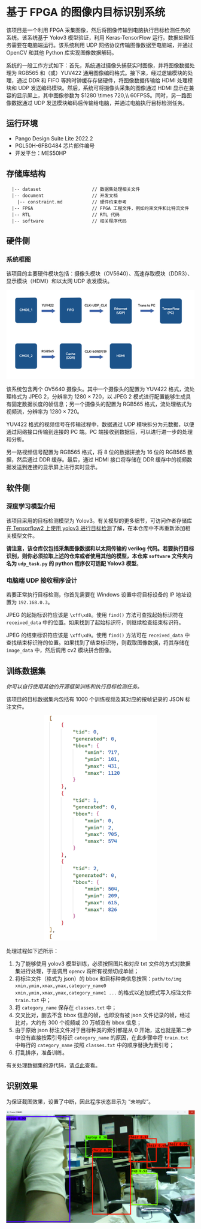 # 基于 FPGA 的图像内目标识别系统

该项目是一个利用 FPGA 采集图像，然后将图像传输到电脑执行目标检测任务的系统。该系统基于 Yolov3 模型验证，利用 Keras-TensorFlow 运行。数据处理任务需要在电脑端运行。该系统利用 UDP 网络协议传输图像数据至电脑端，并通过 OpenCV 和其他 Python 库实现图像数据解码。

系统的一般工作方式如下：首先，系统通过摄像头捕获实时图像，并将图像数据处理为 RGB565 和（或）YUV422 通用图像编码格式。接下来，经过逻辑模块的处理，通过 DDR 和 FIFO 等跨时钟缓存存储硬件，将图像数据传输给 HDMI 处理模块和 UDP 发送编码模块。然后，系统可将摄像头采集的图像通过 HDMI 显示在兼容的显示屏上，其中图像参数为 $1280 \times 720,\\ 60FPS$。同时，另一路图像数据通过 UDP 发送模块编码后传输给电脑，并通过电脑执行目标检测任务。

## 运行环境

  * Pango Design Suite Lite 2022.2
  * PGL50H-6FBG484 芯片部件编号
  * 开发平台：MES50HP

## 存储库结构

```
  |-- dataset                   // 数据集处理相关文件
  |-- document                  // 开发文档
    |-- constraint.md           // 硬件约束参考
  |-- FPGA                      // FPGA 工程文件，例如约束文件和比特流文件
  |-- RTL                       // RTL 代码
  |-- software                  // 相关程序代码
```

## 硬件侧
### 系统框图

该项目的主要硬件模块包括：摄像头模块（OV5640）、高速存取模块（DDR3）、显示模块（HDMI）和以太网 UDP 收发模块。

<div align = 'center'><img src = './document\pic\图片1.png' width='600'></div>

该系统包含两个 OV5640 摄像头。其中一个摄像头的配置为 YUV422 格式，流处理格式为 JPEG 2，分辨率为 $1280\times 720$，以 JPEG 2 模式进行配置能够生成具有固定数据长度的帧信息；另一个摄像头的配置为 RGB565 格式，流处理格式为视频流，分辨率为 $1280\times 720$。

YUV422 格式的视频信号在传输过程中，数据通过 UDP 模块拆分为元数据，以便通过网络接口传输到连接的 PC 端。PC 端接收到数据后，可以进行进一步的处理和分析。

另一路视频信号配置为 RGB565 格式，将 8 位的数据拼接为 16 位的 RGB565 数据，然后通过 DDR 缓存。最后，通过 HDMI 接口将存储在 DDR 缓存中的视频数据发送到连接的显示屏上进行实时显示。

## 软件侧
### 深度学习模型介绍

该项目采用的目标检测模型为 Yolov3。有关模型的更多细节，可访问作者存储库[在 Tensorflow2 上使用 yolov3 进行目标检测](https://github.com/MongooseOrion/tf2-keras-yolo3)了解，在本仓库中不再重新添加相关模型文件。

**请注意，该仓库仅包括采集图像数据和以太网传输的 verilog 代码。若要执行目标识别，则你必须拉取上述的仓库或者使用其他的模型，本仓库 `software` 文件夹内名为 `udp_task.py` 的 python 程序仅可适配 Yolov3 模型**。

### 电脑端 UDP 接收程序设计

若要正常执行目标检测，你首先需要在 Windows 设置中将目标设备的 IP 地址设置为 `192.168.0.3`。

JPEG 的起始标识符应该是 `\xff\xd8`。使用 `find()` 方法可查找起始标识符在 `received_data` 中的位置。如果找到了起始标识符，则继续检查结束标识符。

JPEG 的结束标识符应该是 `\xff\xd9`。使用 `find()` 方法可在 `received_data` 中查找结束标识符的位置。如果找到了结束标识符，则截取图像数据，将其存储在 `image_data` 中，然后调用 cv2 模块拼合图像。

## 训练数据集

*你可以自行使用其他的开源框架训练和执行目标检测任务。*

该项目的目标数据集内包括有 1000 个训练视频及其对应的按帧记录的 JSON 标注文件。

<div align = 'center'><img src = './document\pic\屏幕截图 2023-08-03 162036.png' height='600'></div>

处理过程如下述所示：
  1. 为了能够使用 yolov3 模型训练，必须按照图片和对应 txt 文件的方式对数据集进行处理，于是调用 `opencv` 将所有视频切成单帧；
  2. 将标注文件（格式为 json）的 bbox 和目标种类信息按照：`path/to/img xmin,ymin,xmax,ymax,category_name0 xmin,ymin,xmax,ymax,category_name1 ...` 的格式以追加模式写入标注文件 `train.txt` 中；
  3. 将 `category_name` 保存在 `classes.txt` 中；
  4. 交叉比对，删去不含 bbox 信息的帧，也即没有被 json 文件记录的帧，经过比对，大约有 300 个视频或 20 万帧没有 bbox 信息；
  5. 由于原始 json 标注文件对于目标种类的索引都是从 0 开始，这也就是第二步中没有直接按索引号标识 `category_name` 的原因，在此步骤中将 `train.txt` 中每行的 `category_name` 按照 `classes.txt` 中的顺序替换为索引号；
  6. 打乱排序，准备训练。

有关处理数据集的源代码，请[点此](https://github.com/MongooseOrion/FPGA-Image-Recognition/blob/master/dataset/process.py)查看。

## 识别效果
为保证截图效果，设置了中断，因此程序状态显示为 “未响应”。

<div align = 'center'><img src = './document\pic\图片2.png' height='300'></div>
